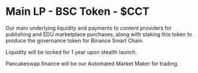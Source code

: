 # Main LP - BSC Token - $CCT

Our main underlying liquidity and payments to content providers for publishing and EDU marketplace purchases, along with staking this token to produce the governance token for Binance Smart Chain.&#x20;

Liquidity will be locked for 1 year upon stealth launch.

Pancakeswap.finance will be our Automated Market Maker for trading.
